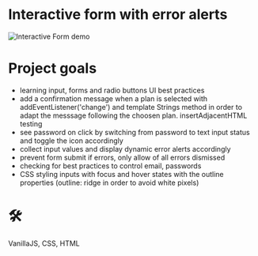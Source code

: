 # Interactive form with error alerts
![Interactive Form demo](https://github.com/teotimepacreau/Interactive-Form-Day-14-of-100DaysOfCode/blob/main/interactiveform.gif)

# Project goals
- learning input, forms and radio buttons UI best practices
- add a confirmation message when a plan is selected with addEventListener('change') and template Strings method in order to adapt the messsage following the choosen plan. insertAdjacentHTML testing
- see password on click by switching from password to text input status and toggle the icon accordingly
- collect input values and display dynamic error alerts accordingly
- prevent form submit if errors, only allow of all errors dismissed
- checking for best practices to control email, passwords
- CSS styling inputs with focus and hover states with the outline properties (outline: ridge in order to avoid white pixels)

# 🛠️
VanillaJS, CSS, HTML
